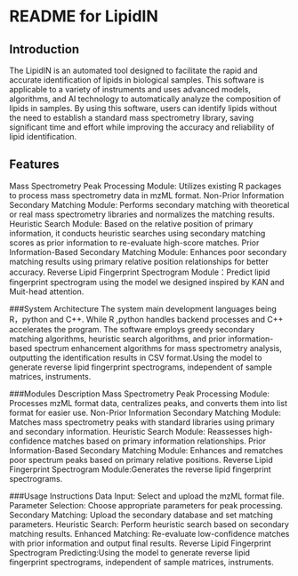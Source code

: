 README for LipidIN
===
Introduction
---
The LipidIN is an automated tool designed to facilitate the rapid and accurate identification of lipids in biological samples. This software is applicable to a variety of instruments and uses advanced models, algorithms, and AI technology to automatically analyze the composition of lipids in samples. By using this software, users can identify lipids without the need to establish a standard mass spectrometry library, saving significant time and effort while improving the accuracy and reliability of lipid identification.

Features
---
Mass Spectrometry Peak Processing Module: Utilizes existing R packages to process mass spectrometry data in mzML format.
Non-Prior Information Secondary Matching Module: Performs secondary matching with theoretical or real mass spectrometry libraries and normalizes the matching results.
Heuristic Search Module: Based on the relative position of primary information, it conducts heuristic searches using secondary matching scores as prior information to re-evaluate high-score matches.
Prior Information-Based Secondary Matching Module: Enhances poor secondary matching results using primary relative position relationships for better accuracy.
Reverse Lipid Fingerprint Spectrogram Module：Predict  lipid fingerprint spectrogram using the model  we designed inspired by KAN and Muit-head attention.

###System Architecture
The system  main development languages being R，python and C++. While R ,python handles backend processes and C++ accelerates the program. The software employs greedy secondary matching algorithms, heuristic search algorithms, and prior information-based spectrum enhancement algorithms for mass spectrometry analysis, outputting the identification results in CSV format.Using the model to generate reverse lipid fingerprint spectrograms, independent of sample matrices, instruments.

###Modules Description
Mass Spectrometry Peak Processing Module: Processes mzML format data, centralizes peaks, and converts them into list format for easier use.
Non-Prior Information Secondary Matching Module: Matches mass spectrometry peaks with standard libraries using primary and secondary information.
Heuristic Search Module: Reassesses high-confidence matches based on primary information relationships.
Prior Information-Based Secondary Matching Module: Enhances and rematches poor spectrum peaks based on primary relative positions.
Reverse Lipid Fingerprint Spectrogram Module:Generates the reverse lipid fingerprint spectrograms.

###Usage Instructions
Data Input: Select and upload the mzML format file.
Parameter Selection: Choose appropriate parameters for peak processing.
Secondary Matching: Upload the secondary database and set matching parameters.
Heuristic Search: Perform heuristic search based on secondary matching results.
Enhanced Matching: Re-evaluate low-confidence matches with prior information and output final results.
Reverse Lipid Fingerprint Spectrogram Predicting:Using the model to generate reverse lipid fingerprint spectrograms, independent of sample matrices, instruments.
